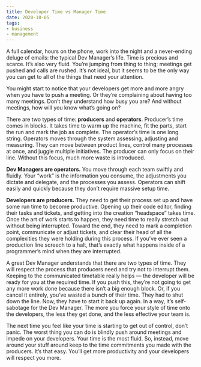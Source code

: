 ```yaml
---
title: Developer Time vs Manager Time
date: 2020-10-05
tags:
- business
- management
---
```

A full calendar, hours on the phone, work into the night and a never-ending deluge of emails: the typical Dev Manager’s life. Time is precious and scarce. It’s also very fluid. You’re jumping from thing to thing; meetings get pushed and calls are rushed. It’s not ideal, but it seems to be the only way you can get to all of the things that need your attention.

<!--more-->

You might start to notice that your developers get more and more angry when you have to push a meeting. Or they’re complaining about having too many meetings. Don’t they understand how busy you are? And without meetings, how will you know what’s going on?

There are two types of time: **producers** and **operators**. Producer’s time comes in blocks. It takes time to warm up the machine, fit the parts, start the run and mark the job as complete. The operator’s time is one long string. Operators moves through the system assessing, adjusting and measuring. They can move between product lines, control many processes at once, and juggle multiple initiatives. The producer can only focus on their line. Without this focus, much more waste is introduced.

**Dev Managers are operators.** You move through each team swiftly and fluidly. Your “work” is the information you consume, the adjustments you dictate and delegate, and the processes you assess. Operators can shift easily and quickly because they don’t require massive setup time.

**Developers are producers.** They need to get their process set up and have some run time to become productive. Opening up their code editor, finding their tasks and tickets, and getting into the creation “headspace” takes time. Once the art of work starts to happen, they need time to really stretch out without being interrupted. Toward the end, they need to mark a completion point, communicate or adjust tickets, and clear their head of all the complexities they were holding during this process. If you’ve ever seen a production line screech to a halt, that’s exactly what happens inside of a programmer’s mind when they are interrupted.

A great Dev Manager understands that there are two types of time. They will respect the process that producers need and try not to interrupt them. Keeping to the communicated timetable really helps — the developer will be ready for you at the required time. If you push this, they’re not going to get any more work done because there isn’t a big enough block. Or, if you cancel it entirely, you’ve wasted a bunch of their time. They had to shut down the line. Now, they have to start it back up again. In a way, it’s self-sabotage for the Dev Manager. The more you force your style of time onto the developers, the less they get done, and the less effective your team is.

The next time you feel like your time is starting to get out of control, don’t panic. The worst thing you can do is blindly push around meetings and impede on your developers. Your time is the most fluid. So, instead, move around your stuff around keep to the time commitments you made with the producers. It’s that easy. You’ll get more productivity and your developers will respect you more.